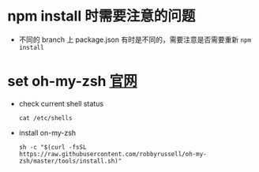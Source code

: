 # npm install 时需要注意的问题
- 不同的 branch 上 package.json 有时是不同的，需要注意是否需要重新 `npm install`

# set oh-my-zsh [官网](https://github.com/robbyrussell/oh-my-zsh)
- check current shell status 
  ```shell
  cat /etc/shells
  ```
- install on-my-zsh 
  ```shell
  sh -c "$(curl -fsSL https://raw.githubusercontent.com/robbyrussell/oh-my-zsh/master/tools/install.sh)"
  ```
